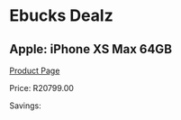 
# Ebucks Dealz
## Apple: iPhone XS Max 64GB
[Product Page](https://www.ebucks.com/web/shop/productSelected.do?prodId=757817066&catId=1158501813)

Price: R20799.00

Savings: 


	